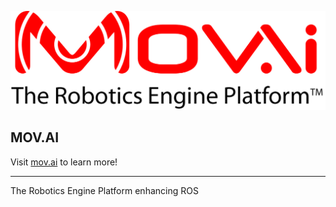 ![Open Source at MOV.AI](/images/MOV.AI-logo-3.png)

## MOV.AI

Visit [mov.ai](https://www.mov.ai/) to learn more!

----

The Robotics Engine Platform enhancing ROS

